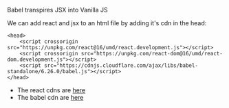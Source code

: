 Babel transpires JSX into Vanilla JS

We can add react and jsx to an html file by adding it's cdn in the head:

```
<head>
    <script crossorigin src="https://unpkg.com/react@16/umd/react.development.js"></script>
    <script crossorigin src="https://unpkg.com/react-dom@16/umd/react-dom.development.js"></script>
    <script src="https://cdnjs.cloudflare.com/ajax/libs/babel-standalone/6.26.0/babel.js"></script>
</head>
```

* The react cdns are [here](https://reactjs.org/docs/cdn-links.html)
* The babel cdn are [here](https://cdnjs.com/libraries/babel-standalone)

